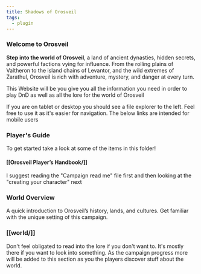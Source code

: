 ```yaml
---
title: Shadows of Orosveil
tags:
  - plugin
---
```

### **Welcome to Orosveil**

**Step into the world of Orosveil**, a land of ancient dynasties, hidden secrets, and powerful factions vying for influence. From the rolling plains of Valtheron to the island chains of Levantor, and the wild extremes of Zarathul, Orosveil is rich with adventure, mystery, and danger at every turn.

This Website will be you give you all the information you need in order to play DnD as well as all the lore for the world of Orosveil

If you are on tablet or desktop you should see a file explorer to the left. Feel free to use it as it's easier for navigation. The below links are intended for mobile users

### Player's Guide

To get started take a look at some of the items in this folder!
#### [[Orosveil Player’s Handbook/]]

I suggest reading the "Campaign read me" file first and then looking at the "creating your character" next

### **World Overview**  
A quick introduction to Orosveil’s history, lands, and cultures. Get familiar with the unique setting of this campaign.
### [[world/]]

Don't feel obligated to read into the lore if you don't want to. It's mostly there if you want to look into something. As the campaign progress more will be added to this section as you the players discover stuff about the world.

